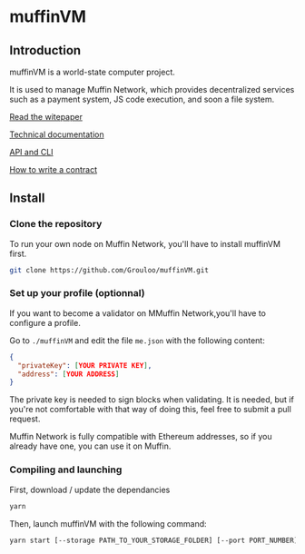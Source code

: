 # muffinVM

## Introduction

muffinVM is a world-state computer project.

It is used to manage Muffin Network, which provides decentralized services such as a payment system, JS code execution, and soon a file system.

[Read the witepaper](https://wonderful-hexagon-2f3.notion.site/Whitepaper-a0f6c73bcb5c46bdb251399ce424c2f7)

[Technical documentation](https://wonderful-hexagon-2f3.notion.site/Muffin-Technical-Paper-da21399935b04579880e28437d413436)

[API and CLI](https://wonderful-hexagon-2f3.notion.site/Interact-with-Muffin-b10cdc73d9e641648d7b09f177e74752)

[How to write a contract](https://wonderful-hexagon-2f3.notion.site/How-to-write-a-contract-2187325f341842309ba19833583aebe9)

## Install

### Clone the repository

To run your own node on Muffin Network, you'll have to install muffinVM first.

```bash
git clone https://github.com/Grouloo/muffinVM.git
```

### Set up your profile (optionnal)

If you want to become a validator on MMuffin Network,you'll have to configure a profile.

Go to `./muffinVM` and edit the file `me.json` with the following content:

```json
{
  "privateKey": [YOUR PRIVATE KEY],
  "address": [YOUR ADDRESS]
}
```

The private key is needed to sign blocks when validating. It is needed, but if you're not comfortable with that way of doing this, feel free to submit a pull request.

Muffin Network is fully compatible with Ethereum addresses, so if you already have one, you can use it on Muffin.

### Compiling and launching

First, download / update the dependancies

```bash
yarn
```

Then, launch muffinVM with the following command:

```bash
yarn start [--storage PATH_TO_YOUR_STORAGE_FOLDER] [--port PORT_NUMBER]
```
